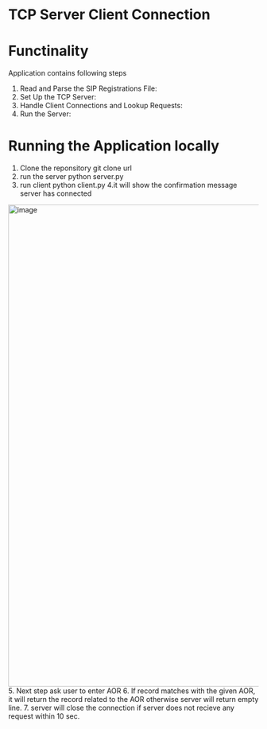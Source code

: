 # TCP Server Client Connection


# Functinality
Application contains following steps

1. Read and Parse the SIP Registrations File:
2. Set Up the TCP Server:
3. Handle Client Connections and Lookup Requests:
4. Run the Server:

# Running the Application locally
1. Clone the reponsitory
git clone url
2. run the server
   python server.py
3. run client
   python client.py
4.it will show the confirmation message server has connected

<img width="969" alt="image" src="https://github.com/aartigoswami91/goto/assets/101053581/5bf44388-0f60-4e7b-86a7-a05148c42d17">
5. Next step ask user to enter AOR
6. If record matches with the given AOR, it will return the record related to the AOR otherwise server will return empty line.
7. server will close the connection if server does not recieve any request within 10 sec.

   
